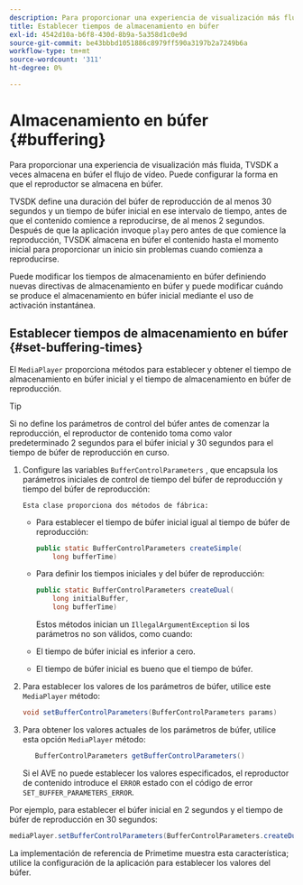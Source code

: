 ```yaml
---
description: Para proporcionar una experiencia de visualización más fluida, TVSDK a veces almacena en búfer el flujo de vídeo. Puede configurar la forma en que el reproductor se almacena en búfer.
title: Establecer tiempos de almacenamiento en búfer
exl-id: 4542d10a-b6f8-430d-8b9a-5a358d1c0e9d
source-git-commit: be43bbbd1051886c8979ff590a3197b2a7249b6a
workflow-type: tm+mt
source-wordcount: '311'
ht-degree: 0%

---
```


# Almacenamiento en búfer {#buffering}

Para proporcionar una experiencia de visualización más fluida, TVSDK a veces almacena en búfer el flujo de vídeo. Puede configurar la forma en que el reproductor se almacena en búfer.

TVSDK define una duración del búfer de reproducción de al menos 30 segundos y un tiempo de búfer inicial en ese intervalo de tiempo, antes de que el contenido comience a reproducirse, de al menos 2 segundos. Después de que la aplicación invoque `play` pero antes de que comience la reproducción, TVSDK almacena en búfer el contenido hasta el momento inicial para proporcionar un inicio sin problemas cuando comienza a reproducirse.

Puede modificar los tiempos de almacenamiento en búfer definiendo nuevas directivas de almacenamiento en búfer y puede modificar cuándo se produce el almacenamiento en búfer inicial mediante el uso de activación instantánea.

## Establecer tiempos de almacenamiento en búfer {#set-buffering-times}

El `MediaPlayer` proporciona métodos para establecer y obtener el tiempo de almacenamiento en búfer inicial y el tiempo de almacenamiento en búfer de reproducción.

>[!TIP]
>
>Si no define los parámetros de control del búfer antes de comenzar la reproducción, el reproductor de contenido toma como valor predeterminado 2 segundos para el búfer inicial y 30 segundos para el tiempo de búfer de reproducción en curso.

1. Configure las variables `BufferControlParameters` , que encapsula los parámetros iniciales de control de tiempo del búfer de reproducción y tiempo del búfer de reproducción:

       Esta clase proporciona dos métodos de fábrica:
   
   * Para establecer el tiempo de búfer inicial igual al tiempo de búfer de reproducción:

      ```java
      public static BufferControlParameters createSimple( 
          long bufferTime)
      ```

   * Para definir los tiempos iniciales y del búfer de reproducción:

      ```java
      public static BufferControlParameters createDual( 
          long initialBuffer,   
          long bufferTime)
      ```

      Estos métodos inician un `IllegalArgumentException` si los parámetros no son válidos, como cuando:

   * El tiempo de búfer inicial es inferior a cero.
   * El tiempo de búfer inicial es bueno que el tiempo de búfer.

1. Para establecer los valores de los parámetros de búfer, utilice este `MediaPlayer` método:

   ```java
   void setBufferControlParameters(BufferControlParameters params)
   ```

1. Para obtener los valores actuales de los parámetros de búfer, utilice esta opción `MediaPlayer` método:

   ```java
      BufferControlParameters getBufferControlParameters()  
   ```

   Si el AVE no puede establecer los valores especificados, el reproductor de contenido introduce el `ERROR` estado con el código de error `SET_BUFFER_PARAMETERS_ERROR`.

<!--<a id="example_B5C5004188574D8D8AB8525742767280"></a>-->

Por ejemplo, para establecer el búfer inicial en 2 segundos y el tiempo de búfer de reproducción en 30 segundos:

```java
mediaPlayer.setBufferControlParameters(BufferControlParameters.createDual(2000, 30000));
```

La implementación de referencia de Primetime muestra esta característica; utilice la configuración de la aplicación para establecer los valores del búfer.
